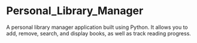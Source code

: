 # Personal_Library_Manager
A personal library manager application built using Python. It allows you to add, remove, search, and display books, as well as track reading progress.

